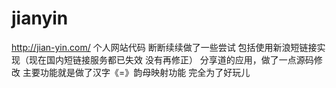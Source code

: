 # jianyin
http://jian-yin.com/ 个人网站代码
断断续续做了一些尝试
包括使用新浪短链接实现（现在国内短链接服务都已失效 没有再修正）
分享道的应用，做了一点源码修改
主要功能就是做了汉字《=》韵母映射功能 完全为了好玩儿
